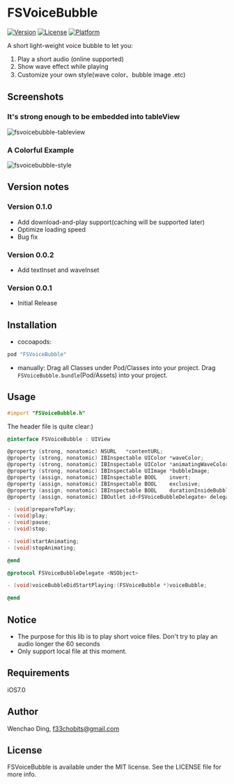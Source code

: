 # FSVoiceBubble

[![Version](https://img.shields.io/cocoapods/v/FSVoiceBubble.svg?style=flat)](http://cocoapods.org/pods/FSVoiceBubble)
[![License](https://img.shields.io/cocoapods/l/FSVoiceBubble.svg?style=flat)](http://cocoapods.org/pods/FSVoiceBubble)
[![Platform](https://img.shields.io/cocoapods/p/FSVoiceBubble.svg?style=flat)](http://cocoapods.org/pods/FSVoiceBubble)

A short light-weight voice bubble to let you: <br/>
1. Play a short audio (online supported)<br/>
2. Show wave effect while playing<br/>
3. Customize your own style(wave color、bubble image .etc)<br/>

## Screenshots

### It's strong enough to be embedded into tableView
![fsvoicebubble-tableview](https://cloud.githubusercontent.com/assets/5186464/6996648/791ff52a-dbc6-11e4-9d93-c184f1b9b0f9.png)

### A Colorful Example
![fsvoicebubble-style](https://cloud.githubusercontent.com/assets/5186464/6996650/8475bb8a-dbc6-11e4-824c-fe1616f4e556.gif)
###

## Version notes

### Version 0.1.0
* Add download-and-play support(caching will be supported later)
* Optimize loading speed
* Bug fix

### Version 0.0.2
* Add textInset and waveInset

### Version 0.0.1
* Initial Release

## Installation

* cocoapods:

```ruby
pod "FSVoiceBubble"
```

* manually:
Drag all Classes under Pod/Classes into your project. Drag `FSVoiceBubble.bundle`(Pod/Assets) into your project.

## Usage

```objective-c
#import "FSVoiceBubble.h"
```

The header file is quite clear:)
```objective-c
@interface FSVoiceBubble : UIView

@property (strong, nonatomic) NSURL   *contentURL;
@property (strong, nonatomic) IBInspectable UIColor *waveColor;
@property (strong, nonatomic) IBInspectable UIColor *animatingWaveColor;
@property (strong, nonatomic) IBInspectable UIImage *bubbleImage;
@property (assign, nonatomic) IBInspectable BOOL    invert;
@property (assign, nonatomic) IBInspectable BOOL    exclusive;
@property (assign, nonatomic) IBInspectable BOOL    durationInsideBubble;
@property (assign, nonatomic) IBOutlet id<FSVoiceBubbleDelegate> delegate;

- (void)prepareToPlay;
- (void)play;
- (void)pause;
- (void)stop;

- (void)startAnimating;
- (void)stopAnimating;

@end

@protocol FSVoiceBubbleDelegate <NSObject>

- (void)voiceBubbleDidStartPlaying:(FSVoiceBubble *)voiceBubble;

@end

```

## Notice
* The purpose for this lib is to play short voice files. Don't try to play an audio longer the 60 seconds
* Only support local file at this moment.

## Requirements
iOS7.0

## Author

Wenchao Ding, f33chobits@gmail.com

## License

FSVoiceBubble is available under the MIT license. See the LICENSE file for more info.

